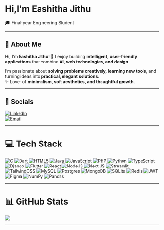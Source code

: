 # Hi,I'm Eashitha Jithu

🎓 Final-year Engineering Student 

---

## 🚀 About Me  
Hi, I’m **Eashitha Jithu**! 🌷 I enjoy building **intelligent, user-friendly applications** that combine **AI, web technologies, and design**.  

I’m passionate about **solving problems creatively, learning new tools**, and turning ideas into **practical, elegant solutions**.  
✨ Lover of **minimalism, soft aesthetics, and thoughtful growth**.  

---

## 🌷 Socials  
[![LinkedIn](https://img.shields.io/badge/LinkedIn-%23FFC0CB.svg?logo=linkedin&logoColor=0A66C2)](https://linkedin.com/in/eashitha-jithu-79b42028b)  
[![Email](https://img.shields.io/badge/Email-%23FFB6C1.svg?logo=gmail&logoColor=D14836)](mailto:eashithajithu@mail.com)  

---

# 💻 Tech Stack  
![C](https://img.shields.io/badge/C-%23FFC0CB.svg?style=for-the-badge&logo=c&logoColor=4B0082) ![Dart](https://img.shields.io/badge/Dart-%23FFB6C1.svg?style=for-the-badge&logo=dart&logoColor=0175C2) ![HTML5](https://img.shields.io/badge/HTML5-%23FF69B4.svg?style=for-the-badge&logo=html5&logoColor=E34F26) ![Java](https://img.shields.io/badge/Java-%23FFC0CB.svg?style=for-the-badge&logo=openjdk&logoColor=ED8B00) ![JavaScript](https://img.shields.io/badge/JavaScript-%23FFB6C1.svg?style=for-the-badge&logo=javascript&logoColor=F7DF1E) ![PHP](https://img.shields.io/badge/PHP-%23FF69B4.svg?style=for-the-badge&logo=php&logoColor=777BB4) ![Python](https://img.shields.io/badge/Python-%23FFC0CB.svg?style=for-the-badge&logo=python&logoColor=3776AB) ![TypeScript](https://img.shields.io/badge/TypeScript-%23FFB6C1.svg?style=for-the-badge&logo=typescript&logoColor=007ACC) ![Django](https://img.shields.io/badge/Django-%23FF69B4.svg?style=for-the-badge&logo=django&logoColor=092E20) ![Flutter](https://img.shields.io/badge/Flutter-%23FFC0CB.svg?style=for-the-badge&logo=flutter&logoColor=02569B) ![React](https://img.shields.io/badge/React-%23FFB6C1.svg?style=for-the-badge&logo=react&logoColor=61DAFB) ![NodeJS](https://img.shields.io/badge/Node.js-%23FFC0CB.svg?style=for-the-badge&logo=node.js&logoColor=339933) ![Next JS](https://img.shields.io/badge/Next.js-%23FFB6C1.svg?style=for-the-badge&logo=next.js&logoColor=000000) ![Streamlit](https://img.shields.io/badge/Streamlit-%23FF69B4.svg?style=for-the-badge&logo=streamlit&logoColor=FE4B4B) ![TailwindCSS](https://img.shields.io/badge/TailwindCSS-%23FFC0CB.svg?style=for-the-badge&logo=tailwind-css&logoColor=38B2AC) ![MySQL](https://img.shields.io/badge/MySQL-%23FFB6C1.svg?style=for-the-badge&logo=mysql&logoColor=4479A1) ![Postgres](https://img.shields.io/badge/Postgres-%23FF69B4.svg?style=for-the-badge&logo=postgresql&logoColor=316192) ![MongoDB](https://img.shields.io/badge/MongoDB-%23FFC0CB.svg?style=for-the-badge&logo=mongodb&logoColor=4EA94B) ![SQLite](https://img.shields.io/badge/SQLite-%23FFB6C1.svg?style=for-the-badge&logo=sqlite&logoColor=07405E) ![Redis](https://img.shields.io/badge/Redis-%23FF69B4.svg?style=for-the-badge&logo=redis&logoColor=DD0031) ![JWT](https://img.shields.io/badge/JWT-%23FFC0CB.svg?style=for-the-badge&logo=JSON%20web%20tokens&logoColor=black) ![Figma](https://img.shields.io/badge/Figma-%23FFB6C1.svg?style=for-the-badge&logo=figma&logoColor=F24E1E) ![NumPy](https://img.shields.io/badge/NumPy-%23FF69B4.svg?style=for-the-badge&logo=numpy&logoColor=013243) ![Pandas](https://img.shields.io/badge/Pandas-%23FFC0CB.svg?style=for-the-badge&logo=pandas&logoColor=150458)  

---

# 📊 GitHub Stats  
![](https://github-readme-stats.vercel.app/api/top-langs/?username=eashaexe&theme=rose_pine&hide_border=false&include_all_commits=true&count_private=false&layout=compact)  

---



<!-- Aesthetic profile crafted with ✨ love & GPRM ( https://gprm.itsvg.in ) -->
